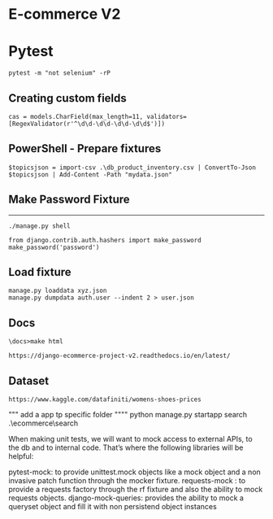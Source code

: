 # E-commerce V2

# Pytest
```
pytest -m "not selenium" -rP
```

## Creating custom fields 
```
cas = models.CharField(max_length=11, validators=[RegexValidator(r'^\d\d-\d\d-\d\d-\d\d$')])
```

## PowerShell - Prepare fixtures
```
$topicsjson = import-csv .\db_product_inventory.csv | ConvertTo-Json
$topicsjson | Add-Content -Path "mydata.json"
```

## Make Password Fixture
---
```
./manage.py shell

from django.contrib.auth.hashers import make_password
make_password('password')
```

## Load fixture
```
manage.py loaddata xyz.json
manage.py dumpdata auth.user --indent 2 > user.json 
```

## Docs
```
\docs>make html
```
```
https://django-ecommerce-project-v2.readthedocs.io/en/latest/
```


## Dataset
```
https://www.kaggle.com/datafiniti/womens-shoes-prices
```


"""
add a app tp specific folder
""""
python manage.py startapp search .\ecommerce\search




When making unit tests, we will want to mock access to external APIs, to the db and to internal code. That’s where the following libraries will be helpful:

pytest-mock: to provide unittest.mock objects like a mock object and a non invasive patch function through the mocker fixture.
requests-mock : to provide a requests factory through the rf fixture and also the ability to mock requests objects.
django-mock-queries: provides the ability to mock a queryset object and fill it with non persistend object instances